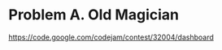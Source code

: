 Problem A. Old Magician
=======================

https://code.google.com/codejam/contest/32004/dashboard